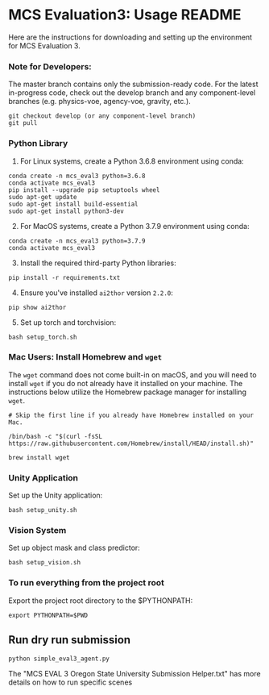 # MCS Evaluation3: Usage README

Here are the instructions for downloading and setting up the environment for MCS Evaluation 3.

### Note for Developers:
The master branch contains only the submission-ready code. For the latest in-progress code, check out the develop branch and any component-level branches (e.g. physics-voe, agency-voe, gravity, etc.).

```
git checkout develop (or any component-level branch)
git pull
```

### Python Library

1. For Linux systems, create a Python 3.6.8 environment using conda:

```
conda create -n mcs_eval3 python=3.6.8
conda activate mcs_eval3
pip install --upgrade pip setuptools wheel
sudo apt-get update
sudo apt-get install build-essential
sudo apt-get install python3-dev
```

2. For MacOS systems, create a Python 3.7.9 environment using conda:

```
conda create -n mcs_eval3 python=3.7.9
conda activate mcs_eval3
```

3. Install the required third-party Python libraries:

```
pip install -r requirements.txt
```

4. Ensure you've installed `ai2thor` version `2.2.0`:

```
pip show ai2thor
```

5. Set up torch and torchvision:

```
bash setup_torch.sh
```

### Mac Users: Install Homebrew and `wget`

The `wget` command does not come built-in on macOS, and you will need to install `wget` if you do not already have it installed on your machine. The instructions below utilize the Homebrew package manager for installing `wget`.

```
# Skip the first line if you already have Homebrew installed on your Mac.

/bin/bash -c "$(curl -fsSL https://raw.githubusercontent.com/Homebrew/install/HEAD/install.sh)"

brew install wget
```

### Unity Application

Set up the Unity application:

```
bash setup_unity.sh
```

### Vision System

Set up object mask and class predictor:

```
bash setup_vision.sh
```

### To run everything from the project root

Export the project root directory to the $PYTHONPATH:

```
export PYTHONPATH=$PWD
```

## Run dry run submission

```
python simple_eval3_agent.py
```

The "MCS EVAL 3 Oregon State University Submission Helper.txt" has more details on how to run specific scenes
